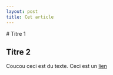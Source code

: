 ```yaml
---
layout: post
title: Cet article
---
```


# Titre 1

## Titre 2

Coucou ceci est du texte. Ceci est un [lien](http://lophi.ramdam.space)
